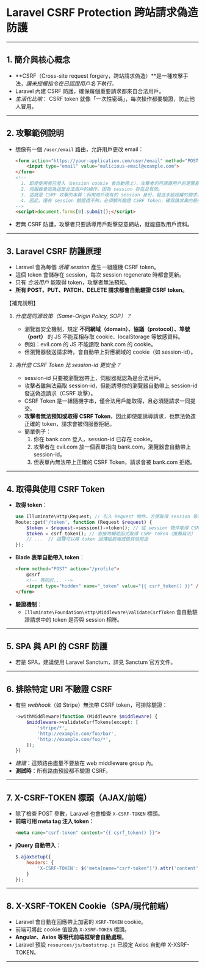 # Laravel CSRF Protection 跨站請求偽造防護

---

## 1. **簡介與核心概念**

- **CSRF（Cross-site request forgery，跨站請求偽造）**是一種攻擊手法，*讓未授權指令在已認證用戶名下執行*。
- Laravel 內建 CSRF 防護，確保每個重要請求都來自合法用戶。
- *生活化比喻*： CSRF token 就像「一次性密碼」，每次操作都要驗證，防止他人冒用。

---

## 2. **攻擊範例說明**

- 想像有一個 `/user/email` 路由，允許用戶更改 email：
  ```html
  <form action="https://your-application.com/user/email" method="POST">
      <input type="email" value="malicious-email@example.com">
  </form>
  <!--
    1. 即使使用者已登入（session cookie 會自動帶上），攻擊者仍可誘導用戶的瀏覽器發送這個請求。
    2. 伺服器會認為這是合法用戶的操作，因為 session 存在且有效。
    3. 這就是 CSRF 攻擊的本質：利用用戶現有的 session 身份，發送未經授權的請求。
    4. 因此，僅有 session 驗證還不夠，必須額外驗證 CSRF Token，確保請求真的是用戶本人操作，而非被第三方網站誘導。
  -->
  <script>document.forms[0].submit();</script>
  ```
- 若無 CSRF 防護，攻擊者只要誘導用戶點擊惡意網站，就能竄改用戶資料。

---

## 3. **Laravel CSRF 防護原理**

- Laravel 會為每個 *活躍 session* 產生一組隨機 CSRF token。
- 這個 token 會儲存在 session，每次 session regenerate 時都會更新。
- 只有 *合法用戶* 能取得 token，攻擊者無法預知。
- **所有 POST、PUT、PATCH、DELETE 請求都會自動驗證 CSRF token。**

【補充說明】
1. *什麼是同源政策（Same-Origin Policy, SOP）？*
    - 瀏覽器安全機制，規定 **不同網域（domain）、協議（protocol）、埠號（port）** 的 JS 不能互相存取 cookie、localStorage 等敏感資料。
      <!-- 這是瀏覽器的基本安全規則，防止不同網站之間互相竊取資料。 -->
    - 例如：evil.com 的 JS 不能讀取 bank.com 的 cookie。
      <!-- 即使你同時開著兩個網站，A 網站的 JS 也無法直接存取 B 網站的 cookie。 -->
    - 但瀏覽器發送請求時，會自動帶上對應網域的 cookie（如 session-id）。
      <!-- 只要是對 bank.com 發送請求（不論是表單、圖片、AJAX），瀏覽器都會自動附帶 bank.com 的 cookie。 -->

2. *為什麼 CSRF Token 比 session-id 更安全？*
    - session-id 只要被瀏覽器帶上，伺服器就認為是合法用戶。
      <!-- 伺服器只看 session-id 是否有效，不管這個請求是不是你本人操作。 -->
    - 攻擊者雖無法竊取 session-id，但能誘導你的瀏覽器自動帶上 session-id 發送偽造請求（CSRF 攻擊）。
      <!-- 攻擊者利用你已登入的狀態，讓你的瀏覽器自動發送請求，冒充你本人。 -->
    - CSRF Token 是一組隨機字串，僅合法用戶能取得，且必須隨請求一同提交。
      <!-- 只有你本人登入後，頁面才會產生正確的 CSRF Token，攻擊者無法預知。 -->
    - **攻擊者無法預知或取得 CSRF Token**，因此即使能誘導請求，也無法偽造正確的 token，請求會被伺服器拒絕。
      <!-- 攻擊者即使能讓你的瀏覽器發送請求，也無法帶上正確的 CSRF Token，請求會被擋下。 -->
    - 簡單例子：
      1. 你在 bank.com 登入，session-id 已存在 cookie。
         <!-- 你已經登入，瀏覽器有 bank.com 的 session-id。 -->
      2. 攻擊者在 evil.com 放一個表單指向 bank.com，瀏覽器會自動帶上 session-id。
         <!-- 你瀏覽惡意網站時，瀏覽器自動帶上 bank.com 的 session-id。 -->
      3. 但表單內無法帶上正確的 CSRF Token，請求會被 bank.com 拒絕。
         <!-- 因為缺少正確的 CSRF Token，bank.com 會判斷這不是你本人操作，直接拒絕。 -->


---

## 4. **取得與使用 CSRF Token**

- **取得 token**：
  ```php
  use Illuminate\Http\Request; // 引入 Request 物件，方便取得 session 等資訊
  Route::get('/token', function (Request $request) {
      $token = $request->session()->token(); // 從 session 物件取得 CSRF token（舊寫法，Laravel 7 以前）
      $token = csrf_token(); // 直接用輔助函式取得 CSRF token（推薦寫法）
      // ...  // 這裡可以將 token 回傳給前端或做其他用途
  });
  ```
- **Blade 表單自動帶入 token**：
  ```html
  <form method="POST" action="/profile">
      @csrf
      <!-- 等同於... -->
      <input type="hidden" name="_token" value="{{ csrf_token() }}" />
  </form>
  ```
- **驗證機制**：
  - `Illuminate\Foundation\Http\Middleware\ValidateCsrfToken` 會自動驗證請求中的 token 是否與 session 相符。

---

## 5. **SPA 與 API 的 CSRF 防護**

- 若是 SPA，建議使用 Laravel Sanctum，詳見 Sanctum 官方文件。

---

## 6. **排除特定 URI 不驗證 CSRF**

- 有些 *webhook*（如 Stripe）無法帶 CSRF token，可排除驗證：
  ```php
  ->withMiddleware(function (Middleware $middleware) {
      $middleware->validateCsrfTokens(except: [
          'stripe/*',
          'http://example.com/foo/bar',
          'http://example.com/foo/*',
      ]);
  })
  ```
- *建議*：這類路由盡量不要放在 web middleware group 內。
- **測試時**：所有路由預設都不驗證 CSRF。

---

## 7. **X-CSRF-TOKEN 標頭（AJAX/前端）**

- 除了檢查 POST 參數，Laravel 也會檢查 `X-CSRF-TOKEN` 標頭。
- **前端可用 meta tag 注入 token**：
  ```html
  <meta name="csrf-token" content="{{ csrf_token() }}">
  ```
- **jQuery 自動帶入**：
  ```js
  $.ajaxSetup({
      headers: {
          'X-CSRF-TOKEN': $('meta[name="csrf-token"]').attr('content')
      }
  });
  ```

---

## 8. **X-XSRF-TOKEN Cookie（SPA/現代前端）**

- Laravel 會自動在回應帶上加密的 `XSRF-TOKEN` cookie。
- 前端可將此 cookie 值設為 `X-XSRF-TOKEN` 標頭。
- **Angular、Axios 等現代前端框架會自動處理**。
- Laravel 預設 `resources/js/bootstrap.js` 已設定 Axios 自動帶 X-XSRF-TOKEN。

---
